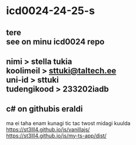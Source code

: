 # icd0024-24-25-s

tere <br>
see on minu icd0024 repo
-------
nimi > stella tukia <br>
koolimeil > sttuki@taltech.ee <br>
uni-id > sttuki <br>
tudengikood > 233202iadb
--------
c# on githubis eraldi
--------
ma ei taha enam kunagi tic tac twost midagi kuulda <br> 
https://st3lll4.github.io/js/vanillajs/ <br>
https://st3lll4.github.io/js/my-ts-app/dist/